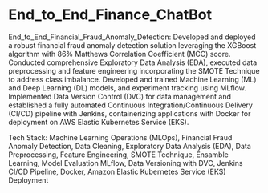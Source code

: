# End_to_End_Finance_ChatBot

End_to_End_Financial_Fraud_Anomaly_Detection: Developed and deployed a robust financial fraud anomaly detection solution leveraging the XGBoost algorithm with 86% Matthews Correlation Coefficient (MCC) score. Conducted comprehensive Exploratory Data Analysis (EDA), executed data preprocessing and feature engineering incorporating the SMOTE Technique to address class imbalance. Developed and trained Machine Learning (ML) and Deep Learning (DL) models, and experiment tracking using MLflow. Implemented Data Version Control (DVC) for data management and established a fully automated Continuous Integration/Continuous Delivery (CI/CD) pipeline with Jenkins, containerizing applications with Docker for deployment on AWS Elastic Kubernetes Service (EKS).

Tech Stack: Machine Learning Operations (MLOps), Financial Fraud Anomaly Detection, Data Cleaning, Exploratory Data Analysis (EDA), Data Preprocessing, Feature Engineering, SMOTE Technique, Ensamble Learning, Model Evaluation MLflow, Data Versioning with DVC, Jenkins CI/CD Pipeline, Docker, Amazon Elastic Kubernetes Service (EKS) Deployment
